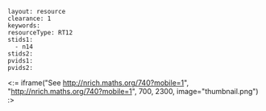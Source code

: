 ````
layout: resource
clearance: 1
keywords:
resourceType: RT12
stids1: 
  - n14
stids2:
pvids1:
pvids2:

````

<:= iframe("See http://nrich.maths.org/740?mobile=1", "http://nrich.maths.org/740?mobile=1", 700, 2300, image="thumbnail.png") :>

